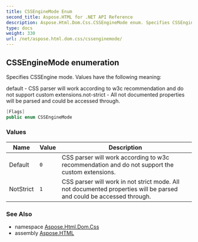 ```yaml
---
title: CSSEngineMode Enum
second_title: Aspose.HTML for .NET API Reference
description: Aspose.Html.Dom.Css.CSSEngineMode enum. Specifies CSSEngine mode. Values have the following meaning
type: docs
weight: 330
url: /net/aspose.html.dom.css/cssenginemode/
---
```

## CSSEngineMode enumeration

Specifies CSSEngine mode. Values have the following meaning:

default - CSS parser will work according to w3c recommendation and do not support custom extensions.not-strict - All not documented properties will be parsed and could be accessed through.

```csharp
[Flags]
public enum CSSEngineMode
```

### Values

| Name | Value | Description |
| --- | --- | --- |
| Default | `0` | CSS parser will work according to w3c recommendation and do not support the custom extensions. |
| NotStrict | `1` | CSS parser will work in not strict mode. All not documented properties will be parsed and could be accessed through. |

### See Also

* namespace [Aspose.Html.Dom.Css](../../aspose.html.dom.css/)
* assembly [Aspose.HTML](../../)
